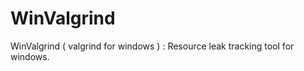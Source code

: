 WinValgrind
===========

WinValgrind ( valgrind for windows ) : Resource leak tracking tool for windows.
